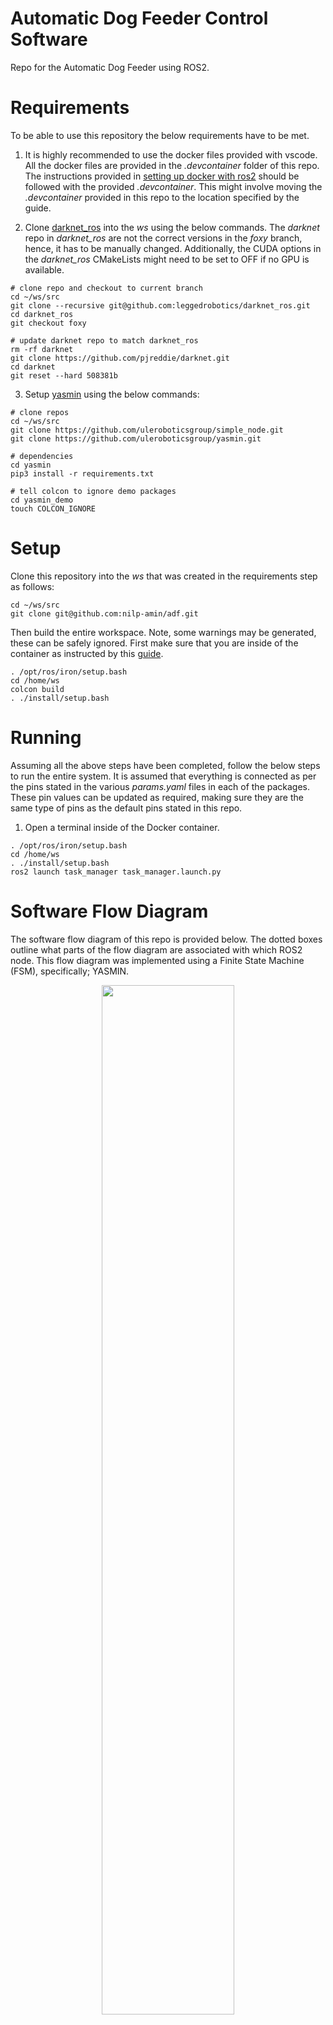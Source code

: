 # Automatic Dog Feeder Control Software
Repo for the Automatic Dog Feeder using ROS2.

# Requirements
To be able to use this repository the below requirements have to be met.
1. It is highly recommended to use the docker files provided with vscode. All the docker files are provided in the *.devcontainer* folder of this repo. The instructions provided in [setting up docker with ros2](https://docs.ros.org/en/humble/How-To-Guides/Setup-ROS-2-with-VSCode-and-Docker-Container.html) should be followed with the provided *.devcontainer*. This might involve moving the *.devcontainer* provided in this repo to the location specified by the guide.

2. Clone [darknet_ros](https://github.com/leggedrobotics/darknet_ros) into the *ws* using the below commands. The *darknet* repo in *darknet_ros* are not the correct versions in the *foxy* branch, hence, it has to be manually changed. Additionally, the CUDA options in the *darknet_ros* CMakeLists might need to be set to OFF if no GPU is available.
```shell
# clone repo and checkout to current branch
cd ~/ws/src
git clone --recursive git@github.com:leggedrobotics/darknet_ros.git
cd darknet_ros
git checkout foxy

# update darknet repo to match darknet_ros
rm -rf darknet 
git clone https://github.com/pjreddie/darknet.git
cd darknet
git reset --hard 508381b
```
3. Setup [yasmin](https://github.com/uleroboticsgroup/yasmin) using the below commands:
```shell
# clone repos
cd ~/ws/src
git clone https://github.com/uleroboticsgroup/simple_node.git
git clone https://github.com/uleroboticsgroup/yasmin.git

# dependencies
cd yasmin
pip3 install -r requirements.txt

# tell colcon to ignore demo packages
cd yasmin_demo
touch COLCON_IGNORE
```

# Setup
Clone this repository into the *ws* that was created in the requirements step as follows:
```shell
cd ~/ws/src
git clone git@github.com:nilp-amin/adf.git
```
Then build the entire workspace. Note, some warnings may be generated, these can be safely ignored. First make sure that you are inside of the container as instructed by this [guide](https://docs.ros.org/en/humble/How-To-Guides/Setup-ROS-2-with-VSCode-and-Docker-Container.html).
```shell
. /opt/ros/iron/setup.bash
cd /home/ws
colcon build
. ./install/setup.bash
```
# Running
Assuming all the above steps have been completed, follow the below steps to run the entire system. It is assumed that everything is connected as per the pins stated in the various *params.yaml* files in each of the packages. These pin values can be updated as required, making sure they are the same type of pins as the default pins stated in this repo.
1. Open a terminal inside of the Docker container.
```shell
. /opt/ros/iron/setup.bash
cd /home/ws
. ./install/setup.bash
ros2 launch task_manager task_manager.launch.py
```

# Software Flow Diagram
The software flow diagram of this repo is provided below. The dotted boxes outline what parts of the flow diagram are associated with which ROS2 node. This flow diagram was implemented using a Finite State Machine (FSM), specifically; YASMIN.

<p align="center">
  <img src="./flow_diagram.png" width="65%" />
</p>

# Package Information
The software is split into a variety of ROS2 packages. Critical information about each of the packages is provided below.

## Task Manager
This package implements the FSM as provided in the flow diagram section. The [YASMIN](https://github.com/uleroboticsgroup/yasmin) library is used to implement the FSM. Essentially, this package contains a vareity of action clients which call the services provided by each of the below packages to:
1. Check if something is approaching the Automatic Dog Feeder (ADF).
2. If it is a dog.
3. Dispense food/water if required if it is a dog.
4. Record the camera feed. 

## Proximity
This package interfaces with a Passive Infra Red (PIR) sensor, and exposes a service to check if motion is detected by the sensor. This package contains a *params.yaml* file which has parameters which can be changed to modify how the package functions.

## Vision
This package interfaces with [darknet_ros](https://github.com/leggedrobotics/darknet_ros), and exposes a service to check if a dog is visible in the camera frame. It uses darknet_ros a ROS wrapper for YOLOv3 to reliably check if a dog is in the camera feed. By using the camera, movement detections of only a dog can be identified, removing the chance of random movements triggering later stages of the FSM. This package contains a *params.yaml* file which has parameters which can be changed to modify how the package functions.

## Recorder
This package interfaces with the camera feed, and exposes a service to start and stop the recording of the camera feed into rosbags. It was decided that rosbags be used as the method for storing the camera feed as they are versitile and can be easily converted to a suitable video format when required, whilst still being used as testing for future ROS projects. This package contains a *params.yaml* file which has parameters which can be changed to modify how the package functions.

## Dispense
This package interfaces with servos and load cells, and exposes a service to dispense food and water if the food and water bowls are empty. This package contains a *param.yaml* file which has parameters which can be changed to modify how the package functions.

## Interfaces
This package only contains custom interfaces so that the different packages can be communicated with. Currently it only contains custom *.srv* files.

# Assumptions
A variety of assumptions were made when designing this software which are provided below:
1. The sensors are wired up to the pins that are defined in the software.
2. The proximity sensor is positioned in a manner so that it can clearly detect motion close to the ADF.
3. The camera is positioned so it is looking down at the food and water bowls. So that it is able to record the dog eating the food and is able to detect if it is not there anymore. The camera position will also be such that the dog can be seen coming from a short distance away.
4. The mechanism for dispensing the food and water is not of concern. It should be designed such that when servo is at max angle, food/water is dispensed, and when it is at minimum angle no food/water is dispensed.
5. The force sensors are placed directly under the food/water bowls to detect their mass. The mass of a approx full water and food bowl is required beforehand.
6. No logic is implemented to stop the dog from continuously eating throughout the day. This would need to be added seperatly to stop the dog from getting obese.
7. There is always enough food and water in the ADF ready to be dispenesed.
8. The sensors have been tuned to work as required after testing using the software written.

# Considerations
A variety of considerations were made when designing this software which are provided below:
1. **The code has to be easibly customisible** - Every package has a *params.yaml* file to easily change configuration parameters, without having to look at the code itself.
2. **The code has to be expandable** - YASMIN framework was used to maximise the ability to easily add additional functionality to the ADF if required in the future.
3. **Food, water and recording of camera feed should only occur when a dog is activiely at the ADF** - Camera feed is used with darknet_ros and proximity sensor, to make sure only a dog triggers dispensing of food/water and starts recording of the camera feed.
4. **Food and water does not overflow** - load cells are used to check if the food and water bowls are not full.
5. **Overfeeding** - A schedule can be set to when to release food when the dog approaches the ADF. This can be easily added as a seperate state in the FSM.
6. **Cheap and robust** - The number of moving parts are kept to a minimum, and as few parts are used as possible.
7. **Error handeling** - Various stages of the software process are logged, which can be used in the event of malfunctions.
8. **Remote access** - By using a Raspberry Pi, a connection to WIFI can be created, allowing for remote access to the ADF.

# Required Hardware
A list of the required hardware is provided below. Some parts of the software have been written with a specific hardware in mind, and this has been noted appropriately.
1. Raspbery Pi (x1)
2. Raspberry Pi Cam (x1)
3. Servo (x2)
4. [ADC](https://www.adafruit.com/product/1083) (x2)
5. [Load cells](https://www.adafruit.com/product/1075) (x2)
6. PIR sensor (x1)

# Testing
A variety of testing needs to occur for this software. A variety of tests are detailed below.

## Unit Testing
Individual components of the software need to be tested. Each package in this repo needs to be tested individually to see if it performs as expected.
1. **Task Manager** - Use the introspection server provided by YASMIN to see how the ADF moves through different states during use.
2. **Proximity** - Test if the exposed service works when different motions in the environment are generated.
3. **Vision** - Test if the exposed service works when a variety of different objects are brought into the camera frame. Especially, a variety of dogs. A variety of lighting conditions also need to be tested.
4. **Recorder** - Test if the rosbags are being correctly generated using the exposed service. Playback the rosbags to see if the correct portion of the camera feed is being saved.
5. **Dispense** - Test if the exposed service is correctly checking the load cell readings, and dispensing food and water if required. Check threshold values for load cell are correct for when they sense a full food and water bowl.

## Integration Testing
The communication between software packages needs to be tested. A variety of scenarios which are likely to occur in the real life need to be created and see how the ADF software responds. Likely, the sensor angles, and thresholds will need to be changed to make sure they work as expected.

## Reliablity Testing
The reliablity and robustness of the software needs to be tested. A variety of fault injection scenarios should be created and see how the software responds.

## Performance Testing
The softwares performance under various conditions, such as different load levels, feeding frequencies, and environmental factors need to be tested. Performance tests need to measure response times, throughput, and resource usage to ensure the software can handle expected workloads efficiently.

